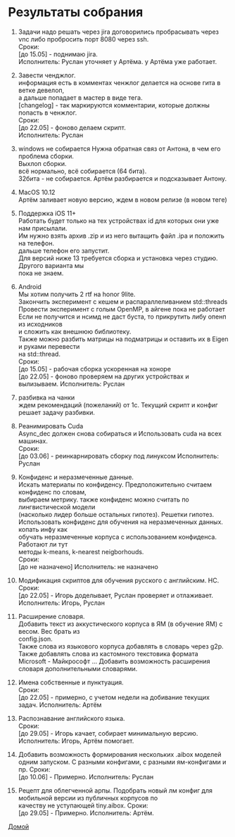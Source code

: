 # Результаты собрания

1. Задачи надо решать через jira
 договорились пробрасывать через vnc либо пробросить порт 8080 через ssh.  
 Сроки:    
        [до 15.05] - поднимаю jira.  
        Исполнитель: Руслан уточняет у Артёма.
                     у Артёма уже работает.
2. Завести ченджлог.  
информация есть в комментах ченжлог делается на основе гита в ветке девелоп,  
а дальше попадает в мастер в виде тега.  
[changelog] - так маркируются комментарии, которые должны попасть в ченжлог.  
 Сроки:    
        [до 22.05] - фоново делаем скрипт.  
        Исполнитель: Руслан
3. windows не собирается
Нужна обратная связ от Антона, в чем его проблема сборки.  
Выхлоп сборки.  
всё нормально, всё собирается (64 бита).  
32бита - не собирается. Артём разбирается и подсказывает Антону.  
4. MacOS  10.12  
Артём заливает новую версию, ждем в новом релизе (в новом теге)  
5. Поддержка iOS 11+    
Работать будет только на тех устройствах id для которых они уже нам присылали.    
Им нужно взять архив .zip и из него вытащить файл .ipa и положить на телефон.   
дальше телефон его запустит.  
Для версий ниже 13 требуется сборка и установка через студию. Другого варианта мы   
пока не знаем.
6. Android  
Мы хотим получить 2 rtf на honor 9lite.  
Закончить эксперимент с кешем и распараллеливанием std::threads  
Провести эксперимент с голым OpenMP, в айгене пока не работает  
Если не получится и нсимд не даст буста, то прикрутить либу опенп из исходников  
и сложить как внешнюю библиотеку.  
Также можно разбить матрицы на подматрицы и оставить их в Eigen и руками перевести  
на std::thread.  
Сроки:   
       [до 15.05] - рабочая сборка ускоренная на хоноре  
       [до 22.05] - фоново проверяем на других устройствах и вылизываем.
       Исполнитель: Руслан

7. разбивка на чанки   
ждем рекомендаций (пожеланий) от 1с. Текущий скрипт и конфиг решает задачу разбивки.  

8. Реанимировать Cuda  
Async_dec должен снова собираться и Использовать cuda на всех машинах.  
Сроки:  
       [до 03.06] - реинкарнировать сборку под линуксом
       Исполнитель: Руслан

9. Конфиденс и неразмеченные данные.  
Искать материалы по конфиденсу. Предположительно считаем конфиденс по словам,  
 выбираем метрику. также конфиденс можно считать по лингвистической модели   
 (насколько лидер больше остальных гипотез). Решетки гипотез.  
 Использовать конфиденс для обучения на неразмеченных данных. копать инфу как  
 обучать неразмеченные корпуса с использованием конфиденса. Работают ли тут  
  методы k-means, k-nearest neigborhouds.   
Сроки:  
         [до не назначено]
         Исполнитель: не назначено
10. Модификация скриптов для обучения русского с английским. НС.    
Сроки:  
         [до 22.05] - Игорь доделывает, Руслан проверяет и отлаживает.  
         Исполнитель: Игорь, Руслан  

11. Расширение словаря.  
Добавить текст из аккустического корпуса в ЯМ (в обучение ЯМ) с весом. Вес брать из    
config.json.    
Также слова из языкового корпуса добавлять в словарь через g2p.  
Также добавлять слова из кастомного текстовика формата  
Microsoft - Майкрософт
...
Добавить возможность расширения словаря дополнительными словарями.
12. Имена собственные и пунктуация.  
Сроки:  
         [до 22.05] - примерно, с учетом недели на добивание текущих задач.
         Исполнитель: Артём
13. Распознавание английского языка.  
Сроки:  
         [до 29.05] - Игорь качает, собирает минимальную версию.
         Исполнитель: Игорь, Артём помогает.
14. Добавить возможность формирования нескольких .aibox моделей одним запуском.
С разными конфигами, с разными ям-конфигами и пр.
Сроки:  
         [до 10.06] - Примерно.
         Исполнитель: Руслан
15. Рецепт для облегченной арпы.
Подобрать новый лм конфиг для мобильной версии из публичных корпусов по   
качеству не уступающей tiny.aibox.
Сроки:  
         [до 29.05] - Примерно.
         Исполнитель: Артём.



[Домой](index.html)
